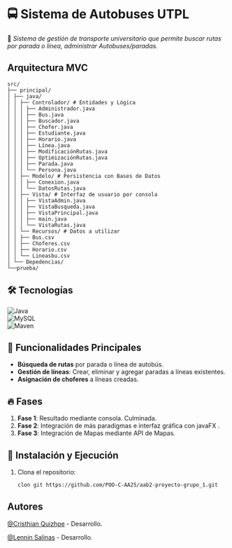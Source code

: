 # 🚍 Sistema de Autobuses UTPL 

🔹 *Sistema de gestión de transporte universitario que permite buscar rutas por parada o línea, administrar Autobuses/paradas.* 

## Arquitectura MVC 
````plaintext
src/
├── principal/
│ ├── java/
│ │ ├── Controlador/ # Entidades y Lógica
│ │ │ ├── Administrador.java
│ │ │ ├── Bus.java
│ │ │ ├── Buscador.java
│ │ │ ├── Chofer.java
│ │ │ ├── Estudiante.java
│ │ │ ├── Horario.java
│ │ │ ├── Línea.java
│ │ │ ├── ModificaciónRutas.java
│ │ │ ├── OptimizaciónRutas.java
│ │ │ ├── Parada.java
│ │ │ └── Persona.java
│ │ ├── Modelo/ # Persistencia con Bases de Datos
│ │ │ ├── Conexion.java
│ │ │ └── DatosRutas.java
│ │ ├── Vista/ # Interfaz de usuario por consola
│ │ │ ├── VistaAdmin.java
│ │ │ ├── VistaBusqueda.java
│ │ │ ├── VistaPrincipal.java
│ │ │ ├── main.java
│ │ │ └── VistaRutas.java
│ │ └── Recursos/ # Datos a utilizar
│ │ ├── Bus.csv
│ │ ├── Choferes.csv
│ │ ├── Horario.csv 
│ │ └── Lineasbu.csv
│ └── Depedencias/ 
└──prueba/ 
````
## 🛠️ Tecnologías 
![Java](https://img.shields.io/badge/Java-17-ED8B00?logo=openjdk&logoColor=white)  
![MySQL](https://img.shields.io/badge/MySQL-8.0-4479A1?logo=mysql&logoColor=white)  
![Maven](https://img.shields.io/badge/Maven-3.9.6-C71A36?logo=apache-maven)  

## 📌 Funcionalidades Principales 
- **Búsqueda de rutas** por parada o línea de autobús. 
- **Gestión de líneas**: Crear, eliminar y agregar paradas a líneas existentes. 
- **Asignación de choferes** a líneas creadas. 

## 🔥 **Fases**  
1. **Fase 1**: Resultado mediante consola. Culminada. 
2. **Fase 2**: Integración de más paradigmas e interfaz gráfica con javaFX . 
3. **Fase 3**: Integración de Mapas mediante API de Mapas. 
## 🚀 Instalación y Ejecución 
1. Clona el repositorio: 
   ```bash
   clon git https://github.com/POO-C-AA25/aab2-proyecto-grupo_1.git

## Autores

[@Cristhian Quizhpe](https://github.com/Cristhian23456) - Desarrollo.

[@Lennin Salinas](https://github.com/Stalinn99) - Desarrollo.
